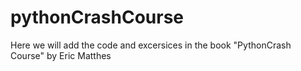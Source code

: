 # pythonCrashCourse
Here we will add the code and excersices in the book "PythonCrash Course" by Eric Matthes
